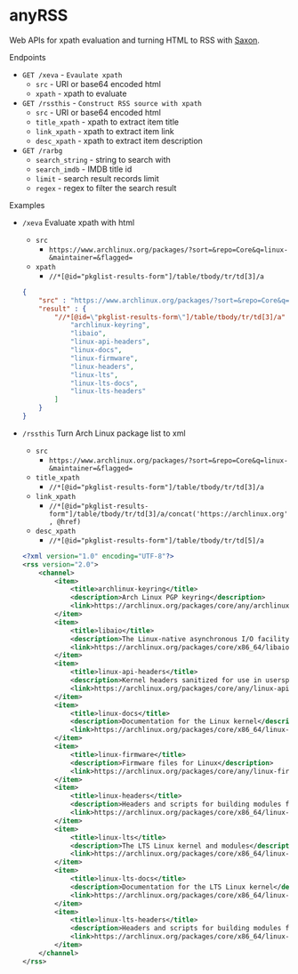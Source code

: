 # anyRSS

Web APIs for xpath evaluation and turning HTML to RSS with [Saxon](http://www.saxonica.com/documentation/).

Endpoints

- `GET /xeva` - `Evaulate xpath`
    - `src` - URI or base64 encoded html
    - `xpath` - xpath to evaluate
- `GET /rssthis` - `Construct RSS source with xpath`
    - `src` - URI or base64 encoded html
    - `title_xpath` - xpath to extract item title
    - `link_xpath` - xpath to extract item link
    - `desc_xpath` - xpath to extract item description
- `GET /rarbg`
    - `search_string` - string to search with
    - `search_imdb` - IMDB title id
    - `limit` - search result records limit
    - `regex` - regex to filter the search result

Examples

- `/xeva` Evaluate xpath with html
    - `src`
        - `https://www.archlinux.org/packages/?sort=&repo=Core&q=linux-&maintainer=&flagged=`
    - `xpath`
        - `//*[@id="pkglist-results-form"]/table/tbody/tr/td[3]/a`
    ```json
    {
        "src" : "https://www.archlinux.org/packages/?sort=&repo=Core&q=linux-&maintainer=&flagged=",
        "result" : {
            "//*[@id=\"pkglist-results-form\"]/table/tbody/tr/td[3]/a" : [
                "archlinux-keyring",
                "libaio",
                "linux-api-headers",
                "linux-docs",
                "linux-firmware",
                "linux-headers",
                "linux-lts",
                "linux-lts-docs",
                "linux-lts-headers"
            ]
        }
    }
    ```

- `/rssthis` Turn Arch Linux package list to xml
    - `src`
        - `https://www.archlinux.org/packages/?sort=&repo=Core&q=linux-&maintainer=&flagged=`
    - `title_xpath`
        - `//*[@id="pkglist-results-form"]/table/tbody/tr/td[3]/a`
    - `link_xpath`
        - `//*[@id="pkglist-results-form"]/table/tbody/tr/td[3]/a/concat('https://archlinux.org', @href)`
    - `desc_xpath`
        - `//*[@id="pkglist-results-form"]/table/tbody/tr/td[5]/a`
    ```xml
    <?xml version="1.0" encoding="UTF-8"?>
    <rss version="2.0">
        <channel>
            <item>
                <title>archlinux-keyring</title>
                <description>Arch Linux PGP keyring</description>
                <link>https://archlinux.org/packages/core/any/archlinux-keyring/</link>
            </item>
            <item>
                <title>libaio</title>
                <description>The Linux-native asynchronous I/O facility (aio) library</description>
                <link>https://archlinux.org/packages/core/x86_64/libaio/</link>
            </item>
            <item>
                <title>linux-api-headers</title>
                <description>Kernel headers sanitized for use in userspace</description>
                <link>https://archlinux.org/packages/core/any/linux-api-headers/</link>
            </item>
            <item>
                <title>linux-docs</title>
                <description>Documentation for the Linux kernel</description>
                <link>https://archlinux.org/packages/core/x86_64/linux-docs/</link>
            </item>
            <item>
                <title>linux-firmware</title>
                <description>Firmware files for Linux</description>
                <link>https://archlinux.org/packages/core/any/linux-firmware/</link>
            </item>
            <item>
                <title>linux-headers</title>
                <description>Headers and scripts for building modules for the Linux kernel</description>
                <link>https://archlinux.org/packages/core/x86_64/linux-headers/</link>
            </item>
            <item>
                <title>linux-lts</title>
                <description>The LTS Linux kernel and modules</description>
                <link>https://archlinux.org/packages/core/x86_64/linux-lts/</link>
            </item>
            <item>
                <title>linux-lts-docs</title>
                <description>Documentation for the LTS Linux kernel</description>
                <link>https://archlinux.org/packages/core/x86_64/linux-lts-docs/</link>
            </item>
            <item>
                <title>linux-lts-headers</title>
                <description>Headers and scripts for building modules for the LTS Linux kernel</description>
                <link>https://archlinux.org/packages/core/x86_64/linux-lts-headers/</link>
            </item>
        </channel>
    </rss>
    ```
